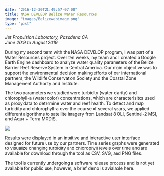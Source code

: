 ```yaml
---
date: "2016-12-30T21:49:57-07:00"
title: NASA DEVLEOP Belize Water Resources
image: "images/Belizewebimage.png"
type: "post"
---
```

*Jet Propulsion Laboratory, Pasadena CA*  
*June 2019 to August 2019*

During my second term with the NASA DEVELOP program, I was part of a Water Resources project. Over ten weeks, my team and I created a Google Earth Engine dashboard to analyze water quality parameters of the Belize Barrier Reef Reserve System in Central America. Our main objective was to support the environmental decision making efforts of our international partners, the Wildlife Conservation Society and the Coastal Zone Management Authority and Institute.

The two parameters we studied were turbidity (water clarity) and chlorophyll-a (water color) concentrations, which are characterisitcs used as proxy data to determine water and reef health. To detect and map turbidity and chlorophyll-a over the course of several years, we applied different algorithms to satellite imagery from Landsat 8 OLI, Sentinel-2 MSI, and Aqua + Terra MODIS. 

![](../images/belizeposter.jpg)

Results were displayed in an intuitive and interactive user interface designed for future use by our partners. Time series graphs were generated to visualize changing turbidity and chlorophyll levels over time and are available for download through the tool as CSV, SVG, and PNG files.

The tool is currently undergoing a software release process and is not yet available for public use, however, a brief demo is avialable here.
